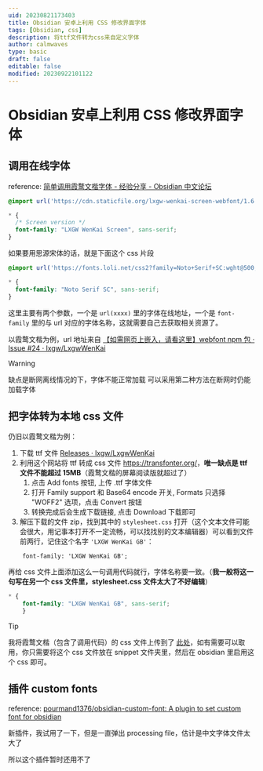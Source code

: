 ```yaml
---
uid: 20230821173403
title: Obsidian 安卓上利用 CSS 修改界面字体
tags: [Obsidian, css]
description: 将ttf文件转为css来自定义字体
author: calmwaves
type: basic
draft: false
editable: false
modified: 20230922101122
---
```


# Obsidian 安卓上利用 CSS 修改界面字体

## 调用在线字体

reference: [简单调用霞鹜文楷字体 - 经验分享 - Obsidian 中文论坛](https://forum-zh.obsidian.md/t/topic/17543)

```css
@import url('https://cdn.staticfile.org/lxgw-wenkai-screen-webfont/1.6.0/lxgwwenkaiscreen.css');

* {
  /* Screen version */
  font-family: "LXGW WenKai Screen", sans-serif;
}
```

如果要用思源宋体的话，就是下面这个 css 片段

```css
@import url('https://fonts.loli.net/css2?family=Noto+Serif+SC:wght@500;700&display=swap');

* {
  font-family: "Noto Serif SC", sans-serif;
}
```

这里主要有两个参数，一个是 `url(xxxx)` 里的字体在线地址，一个是 `font-family` 里的与 url 对应的字体名称，这就需要自己去获取相关资源了。

以霞鹜文楷为例，url 地址来自 [【如需网页上嵌入，请看这里】webfont npm 包 · Issue #24 · lxgw/LxgwWenKai](https://github.com/lxgw/LxgwWenKai/issues/24)

> [!warning]
> 缺点是断网离线情况的下，字体不能正常加载
> 可以采用第二种方法在断网时仍能加载字体

## 把字体转为本地 css 文件

仍旧以霞鹜文楷为例：

1. 下载 ttf 文件 [Releases · lxgw/LxgwWenKai](https://github.com/lxgw/LxgwWenKai/releases)
2. 利用这个网站将 ttf 转成 css 文件 <https://transfonter.org/>，**唯一缺点是 ttf 文件不能超过 15MB**（霞鹜文楷的屏幕阅读版就超过了）
	1. 点击 Add fonts 按钮, 上传 .ttf 字体文件
	2. 打开 Family support 和 Base64 encode 开关, Formats 只选择 "WOFF2" 选项，点击 Convert 按钮
	3. 转换完成后会生成下载链接, 点击 Download 下载即可
3. 解压下载的文件 zip，找到其中的 `stylesheet.css` 打开（这个文本文件可能会很大，用记事本打开不一定流畅，可以找找别的文本编辑器）可以看到文件前两行，记住这个名字 `'LXGW WenKai GB'`：

```css@font-face {
    font-family: 'LXGW WenKai GB';
```

再给 css 文件上面添加这么一句调用代码就行，字体名称要一致。（**我一般将这一句写在另一个 css 文件里，stylesheet.css 文件太大了不好编辑**）

```css
* {
    font-family: "LXGW WenKai GB", sans-serif;
    }
```

> [!tip]
> 我将霞鹜文楷（包含了调用代码）的 css 文件上传到了 [此处](https://github.com/calmwaves111/AllAboutObsidian/blob/main/LXGW%20WenKai%20GB.css)，如有需要可以取用，你只需要将这个 css 文件放在 snippet 文件夹里，然后在 obsidian 里启用这个 css 即可。

## 插件 custom fonts

reference: [pourmand1376/obsidian-custom-font: A plugin to set custom font for obsidian](https://github.com/pourmand1376/obsidian-custom-font)

新插件，我试用了一下，但是一直弹出 processing file，估计是中文字体文件太大了

所以这个插件暂时还用不了

